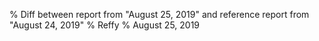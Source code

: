 % Diff between report from "August 25, 2019" and reference report from "August 24, 2019"
% Reffy
% August 25, 2019

